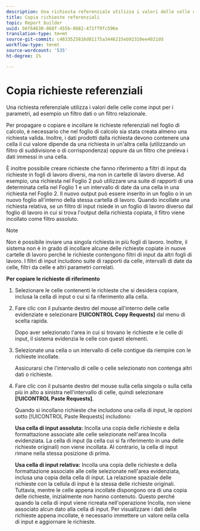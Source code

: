 ```yaml
---
description: Una richiesta referenziale utilizza i valori delle celle come input per i parametri, ad esempio un filtro dati o un filtro relazionale.
title: Copia richieste referenziali
topic: Report builder
uuid: b6f64630-868f-455b-8682-471ff9fc596e
translation-type: tm+mt
source-git-commit: c4833525816d81175a3446215eb92310ee4021dd
workflow-type: tm+mt
source-wordcount: '535'
ht-degree: 1%

---
```



# Copia richieste referenziali

Una richiesta referenziale utilizza i valori delle celle come input per i parametri, ad esempio un filtro dati o un filtro relazionale.

Per propagare o copiare e incollare le richieste referenziali nel foglio di calcolo, è necessario che nel foglio di calcolo sia stata creata almeno una richiesta valida. Inoltre, i dati prodotti dalla richiesta devono contenere una cella il cui valore dipende da una richiesta in un&#39;altra cella (utilizzando un filtro di suddivisione o di corrispondenza) oppure da un filtro che preleva i dati immessi in una cella.

È inoltre possibile creare richieste che fanno riferimento a filtri di input da richieste in fogli di lavoro diversi, ma non in cartelle di lavoro diverse. Ad esempio, una richiesta nel Foglio 2 può utilizzare una suite di rapporti di una determinata cella nel Foglio 1 e un intervallo di date da una cella in una richiesta nel Foglio 2. Il nuovo output può essere inserito in un foglio o in un nuovo foglio all&#39;interno della stessa cartella di lavoro. Quando incollate una richiesta relativa, se un filtro di input risiede in un foglio di lavoro diverso dal foglio di lavoro in cui si trova l&#39;output della richiesta copiata, il filtro viene incollato come filtro assoluto.

>[!NOTE]
>
>Non è possibile inviare una singola richiesta in più fogli di lavoro. Inoltre, il sistema non è in grado di incollare alcune delle richieste copiate in nuove cartelle di lavoro perché le richieste contengono filtri di input da altri fogli di lavoro. I filtri di input includono suite di rapporti da celle, intervalli di date da celle, filtri da celle e altri parametri correlati.

**Per copiare le richieste di riferimento**

1. Selezionare le celle contenenti le richieste che si desidera copiare, inclusa la cella di input o cui si fa riferimento alla cella.
1. Fare clic con il pulsante destro del mouse all&#39;interno delle celle evidenziate e selezionare **[!UICONTROL Copy Requests]** dal menu di scelta rapida.

   Dopo aver selezionato l&#39;area in cui si trovano le richieste e le celle di input, il sistema evidenzia le celle con questi elementi.
1. Selezionate una cella o un intervallo di celle contigue da riempire con le richieste incollate.

   Assicurarsi che l&#39;intervallo di celle o celle selezionato non contenga altri dati o richieste.
1. Fare clic con il pulsante destro del mouse sulla cella singola o sulla cella più in alto a sinistra nell&#39;intervallo di celle, quindi selezionare **[!UICONTROL Paste Requests]**.

   Quando si incollano richieste che includono una cella di input, le opzioni sotto [!UICONTROL Paste Requests] includono:

   **Usa cella di input assoluta:** Incolla una copia delle richieste e della formattazione associate alle celle selezionate nell&#39;area Incolla evidenziata. La cella di input (la cella cui si fa riferimento in una delle richieste originali) non viene incollata. Al contrario, la cella di input rimane nella stessa posizione di prima.

   **Usa cella di input relativa:** Incolla una copia delle richieste e della formattazione associate alle celle selezionate nell&#39;area evidenziata, inclusa una copia della cella di input. La relazione spaziale delle richieste con la cellula di input è la stessa delle richieste originali. Tuttavia, mentre le celle appena incollate dispongono ora di una copia delle richieste, inizialmente non hanno contenuto. Questo perché quando la cella di input viene ricreata nell&#39;operazione Incolla, non viene associato alcun dato alla cella di input. Per visualizzare i dati delle richieste appena incollate, è necessario immettere un valore nella cella di input e aggiornare le richieste.
